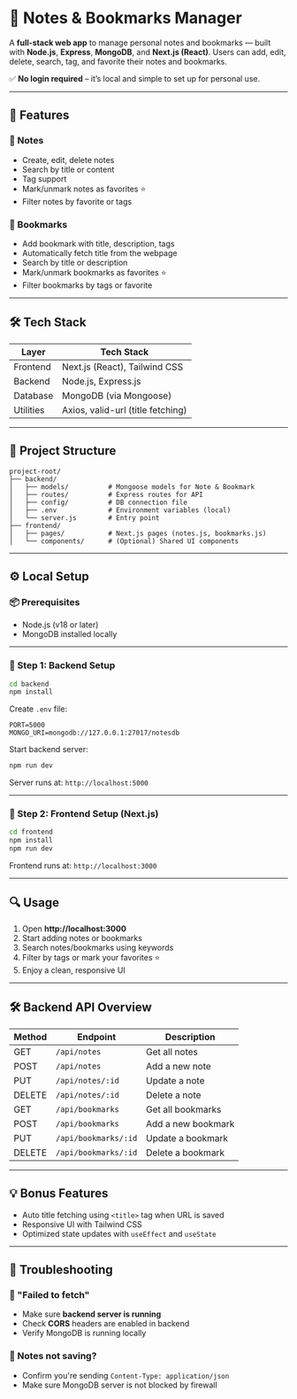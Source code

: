 # 📒 Notes & Bookmarks Manager

A **full-stack web app** to manage personal notes and bookmarks — built with **Node.js**, **Express**, **MongoDB**, and **Next.js (React)**. Users can add, edit, delete, search, tag, and favorite their notes and bookmarks.

✅ **No login required** – it’s local and simple to set up for personal use.

---

## 🚀 Features

### 📝 Notes
- Create, edit, delete notes
- Search by title or content
- Tag support
- Mark/unmark notes as favorites ⭐
- Filter notes by favorite or tags

### 🔖 Bookmarks
- Add bookmark with title, description, tags
- Automatically fetch title from the webpage
- Search by title or description
- Mark/unmark bookmarks as favorites ⭐
- Filter bookmarks by tags or favorite

---

## 🛠 Tech Stack

| Layer       | Tech Stack                        |
|-------------|-----------------------------------|
| Frontend    | Next.js (React), Tailwind CSS     |
| Backend     | Node.js, Express.js               |
| Database    | MongoDB (via Mongoose)            |
| Utilities   | Axios, valid-url (title fetching) |

---

## 📁 Project Structure

```
project-root/
├── backend/
│   ├── models/          # Mongoose models for Note & Bookmark
│   ├── routes/          # Express routes for API
│   ├── config/          # DB connection file
│   ├── .env             # Environment variables (local)
│   └── server.js        # Entry point
├── frontend/
│   ├── pages/           # Next.js pages (notes.js, bookmarks.js)
│   └── components/      # (Optional) Shared UI components
```

---

## ⚙️ Local Setup

### 📦 Prerequisites

- Node.js (v18 or later)
- MongoDB installed locally

---

### 🔧 Step 1: Backend Setup

```bash
cd backend
npm install
```

Create `.env` file:

```
PORT=5000
MONGO_URI=mongodb://127.0.0.1:27017/notesdb
```

Start backend server:

```bash
npm run dev
```

Server runs at: `http://localhost:5000`

---

### 🎨 Step 2: Frontend Setup (Next.js)

```bash
cd frontend
npm install
npm run dev
```

Frontend runs at: `http://localhost:3000`

---

## 🔍 Usage

1. Open **http://localhost:3000**
2. Start adding notes or bookmarks
3. Search notes/bookmarks using keywords
4. Filter by tags or mark your favorites ⭐
5. Enjoy a clean, responsive UI

---

## 🛠 Backend API Overview

| Method | Endpoint              | Description                |
|--------|-----------------------|----------------------------|
| GET    | `/api/notes`          | Get all notes              |
| POST   | `/api/notes`          | Add a new note             |
| PUT    | `/api/notes/:id`      | Update a note              |
| DELETE | `/api/notes/:id`      | Delete a note              |
| GET    | `/api/bookmarks`      | Get all bookmarks          |
| POST   | `/api/bookmarks`      | Add a new bookmark         |
| PUT    | `/api/bookmarks/:id`  | Update a bookmark          |
| DELETE | `/api/bookmarks/:id`  | Delete a bookmark          |

---

## 💡 Bonus Features

- Auto title fetching using `<title>` tag when URL is saved
- Responsive UI with Tailwind CSS
- Optimized state updates with `useEffect` and `useState`

---

## 📌 Troubleshooting

### 🔴 "Failed to fetch"
- Make sure **backend server is running**
- Check **CORS** headers are enabled in backend
- Verify MongoDB is running locally

### 🔴 Notes not saving?
- Confirm you're sending `Content-Type: application/json`
- Make sure MongoDB server is not blocked by firewall
